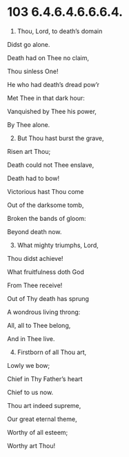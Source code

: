 # 103 6.4.6.4.6.6.6.4.

1.  Thou, Lord, to death’s domain

Didst go alone.

Death had on Thee no claim,

Thou sinless One!

He who had death’s dread pow’r

Met Thee in that dark hour:

Vanquished by Thee his power,

By Thee alone.

2.  But Thou hast burst the grave,

Risen art Thou;

Death could not Thee enslave,

Death had to bow!

Victorious hast Thou come

Out of the darksome tomb,

Broken the bands of gloom:

Beyond death now.

3.  What mighty triumphs, Lord,

Thou didst achieve!

What fruitfulness doth God

From Thee receive!

Out of Thy death has sprung

A wondrous living throng:

All, all to Thee belong,

And in Thee live.

4.  Firstborn of all Thou art,

Lowly we bow;

Chief in Thy Father’s heart

Chief to us now.

Thou art indeed supreme,

Our great eternal theme,

Worthy of all esteem;

Worthy art Thou!

